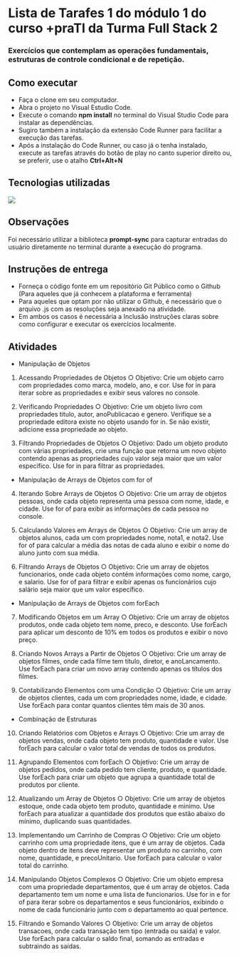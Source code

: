 # Lista de Tarafes 1 do módulo 1 do curso +praTI da Turma Full Stack 2
### Exercícios que contemplam as operações fundamentais, estruturas de controle condicional e de repetição.

## Como executar
- Faça o clone em seu computador.
- Abra o projeto no Visual Estudio Code.
- Execute o comando **npm install** no terminal do Visual Studio Code para instalar as dependências.
- Sugiro também a instalação da extensão Code Runner para facilitar a execução das tarefas.
- Após a instalação do Code Runner, ou caso já o tenha instalado, execute as tarefas através do botão de play no canto superior direito ou, se preferir, use o atalho **Ctrl+Alt+N**

## Tecnologias utilizadas
<p>
    <a href="https://skillicons.dev">
      <img src="https://skillicons.dev/icons?i=js,nodejs" />
    </a>
  </p>

## Observações
  Foi necessário utilizar a biblioteca **prompt-sync** para capturar entradas do usuário diretamente no terminal durante a execução do programa.

## Instruções de entrega
- Forneça o código fonte em um repositório Git Público como o Github (Para aqueles que já conhecem a plataforma e ferramenta)
- Para aqueles que optam por não utilizar o Github, é necessário que o arquivo .js com as resoluções seja anexado na atividade.
- Em ambos os casos é necessária a Inclusão instruções claras sobre como configurar e executar os exercícios localmente.
## Atividades
- Manipulação de Objetos
1. Acessando Propriedades de Objetos
○ Objetivo: Crie um objeto carro com propriedades como marca, modelo,
ano, e cor. Use for in para iterar sobre as propriedades e exibir seus
valores no console.

2. Verificando Propriedades
○ Objetivo: Crie um objeto livro com propriedades titulo, autor,
anoPublicacao e genero. Verifique se a propriedade editora existe no
objeto usando for in. Se não existir, adicione essa propriedade ao objeto.

3. Filtrando Propriedades de Objetos
○ Objetivo: Dado um objeto produto com várias propriedades, crie uma
função que retorna um novo objeto contendo apenas as propriedades cujo
valor seja maior que um valor específico. Use for in para filtrar as
propriedades.

- Manipulação de Arrays de Objetos com for of
4. Iterando Sobre Arrays de Objetos
○ Objetivo: Crie um array de objetos pessoas, onde cada objeto representa
uma pessoa com nome, idade, e cidade. Use for of para exibir as
informações de cada pessoa no console.

5. Calculando Valores em Arrays de Objetos
○ Objetivo: Crie um array de objetos alunos, cada um com propriedades
nome, nota1, e nota2. Use for of para calcular a média das notas de cada
aluno e exibir o nome do aluno junto com sua média.

6. Filtrando Arrays de Objetos
○ Objetivo: Crie um array de objetos funcionarios, onde cada objeto
contém informações como nome, cargo, e salario. Use for of para filtrar
e exibir apenas os funcionários cujo salário seja maior que um valor
específico.
- Manipulação de Arrays de Objetos com forEach
7. Modificando Objetos em um Array
○ Objetivo: Crie um array de objetos produtos, onde cada objeto tem nome,
preco, e desconto. Use forEach para aplicar um desconto de 10% em todos
os produtos e exibir o novo preço.

8. Criando Novos Arrays a Partir de Objetos
○ Objetivo: Crie um array de objetos filmes, onde cada filme tem titulo,
diretor, e anoLancamento. Use forEach para criar um novo array
contendo apenas os títulos dos filmes.

9. Contabilizando Elementos com uma Condição
○ Objetivo: Crie um array de objetos clientes, cada um com propriedades
nome, idade, e cidade. Use forEach para contar quantos clientes têm mais
de 30 anos.
- Combinação de Estruturas
10. Criando Relatórios com Objetos e Arrays
○ Objetivo: Crie um array de objetos vendas, onde cada objeto tem produto,
quantidade e valor. Use forEach para calcular o valor total de vendas de
todos os produtos.

11. Agrupando Elementos com forEach
○ Objetivo: Crie um array de objetos pedidos, onde cada pedido tem
cliente, produto, e quantidade. Use forEach para criar um objeto que
agrupa a quantidade total de produtos por cliente.

12. Atualizando um Array de Objetos
○ Objetivo: Crie um array de objetos estoque, onde cada objeto tem
produto, quantidade e minimo. Use forEach para atualizar a quantidade
dos produtos que estão abaixo do mínimo, duplicando suas quantidades.

13. Implementando um Carrinho de Compras
○ Objetivo: Crie um objeto carrinho com uma propriedade itens, que é um
array de objetos. Cada objeto dentro de itens deve representar um
produto no carrinho, com nome, quantidade, e precoUnitario. Use forEach
para calcular o valor total do carrinho.

14. Manipulando Objetos Complexos
○ Objetivo: Crie um objeto empresa com uma propriedade departamentos,
que é um array de objetos. Cada departamento tem um nome e uma lista
de funcionarios. Use for in e for of para iterar sobre os departamentos
e seus funcionários, exibindo o nome de cada funcionário junto com o
departamento ao qual pertence.

15. Filtrando e Somando Valores
○ Objetivo: Crie um array de objetos transacoes, onde cada transação tem
tipo (entrada ou saída) e valor. Use forEach para calcular o saldo final,
somando as entradas e subtraindo as saídas.
